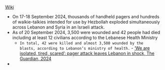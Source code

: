 [Wiki](https://en.wikipedia.org/wiki/2024_Lebanon_pager_explosions)
- On 17-18 September 2024, thousands of handheld pagers and hundreds of walkie-talkies intended for use by Hezbollah exploded simultaneously across Lebanon and Syria in an Israeli attack. 
- As of 20 September 2024, 3,500 were wounded and 42 people had died including at least 12 civilians according to the Lebanese Health Ministry
	- `In total, 42 were killed and almost 3,500 wounded by the blasts, according to Lebanon’s ministry of health.` - [‘We are isolated, tired, scared’: pager attack leaves Lebanon in shock, The Guardian, 2024](https://www.theguardian.com/world/2024/sep/20/we-are-isolated-tired-scared-pager-attack-leaves-lebanon-in-shock)
- 